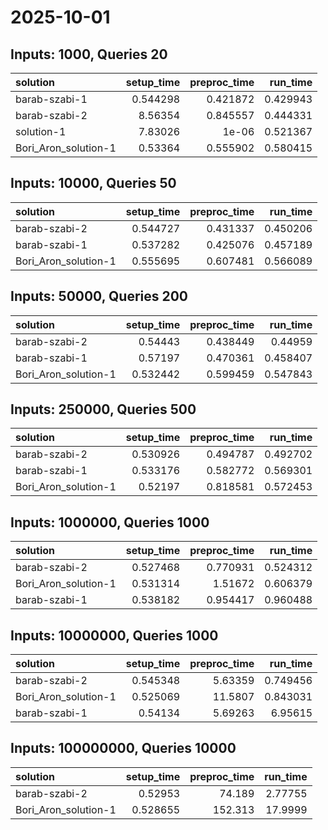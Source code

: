# 2025-10-01

## Inputs: 1000, Queries 20

| solution             |   setup_time |   preproc_time |   run_time |
|:---------------------|-------------:|---------------:|-----------:|
| barab-szabi-1        |     0.544298 |       0.421872 |   0.429943 |
| barab-szabi-2        |     8.56354  |       0.845557 |   0.444331 |
| solution-1           |     7.83026  |       1e-06    |   0.521367 |
| Bori_Aron_solution-1 |     0.53364  |       0.555902 |   0.580415 |

## Inputs: 10000, Queries 50

| solution             |   setup_time |   preproc_time |   run_time |
|:---------------------|-------------:|---------------:|-----------:|
| barab-szabi-2        |     0.544727 |       0.431337 |   0.450206 |
| barab-szabi-1        |     0.537282 |       0.425076 |   0.457189 |
| Bori_Aron_solution-1 |     0.555695 |       0.607481 |   0.566089 |

## Inputs: 50000, Queries 200

| solution             |   setup_time |   preproc_time |   run_time |
|:---------------------|-------------:|---------------:|-----------:|
| barab-szabi-2        |     0.54443  |       0.438449 |   0.44959  |
| barab-szabi-1        |     0.57197  |       0.470361 |   0.458407 |
| Bori_Aron_solution-1 |     0.532442 |       0.599459 |   0.547843 |

## Inputs: 250000, Queries 500

| solution             |   setup_time |   preproc_time |   run_time |
|:---------------------|-------------:|---------------:|-----------:|
| barab-szabi-2        |     0.530926 |       0.494787 |   0.492702 |
| barab-szabi-1        |     0.533176 |       0.582772 |   0.569301 |
| Bori_Aron_solution-1 |     0.52197  |       0.818581 |   0.572453 |

## Inputs: 1000000, Queries 1000

| solution             |   setup_time |   preproc_time |   run_time |
|:---------------------|-------------:|---------------:|-----------:|
| barab-szabi-2        |     0.527468 |       0.770931 |   0.524312 |
| Bori_Aron_solution-1 |     0.531314 |       1.51672  |   0.606379 |
| barab-szabi-1        |     0.538182 |       0.954417 |   0.960488 |

## Inputs: 10000000, Queries 1000

| solution             |   setup_time |   preproc_time |   run_time |
|:---------------------|-------------:|---------------:|-----------:|
| barab-szabi-2        |     0.545348 |        5.63359 |   0.749456 |
| Bori_Aron_solution-1 |     0.525069 |       11.5807  |   0.843031 |
| barab-szabi-1        |     0.54134  |        5.69263 |   6.95615  |

## Inputs: 100000000, Queries 10000

| solution             |   setup_time |   preproc_time |   run_time |
|:---------------------|-------------:|---------------:|-----------:|
| barab-szabi-2        |     0.52953  |         74.189 |    2.77755 |
| Bori_Aron_solution-1 |     0.528655 |        152.313 |   17.9999  |